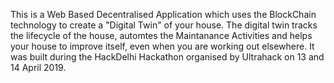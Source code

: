 This is a Web Based Decentralised Application which uses the BlockChain technology to create a "Digital Twin" of your house. The digital twin tracks the lifecycle of the house, automtes the Maintanance Activities and helps your house to improve itself, even when you are working out elsewhere.
It was built during the HackDelhi Hackathon organised by Ultrahack on 13 and 14 April 2019.

